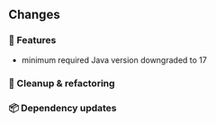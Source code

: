 ## Changes

### 🚀 Features
- minimum required Java version downgraded to 17

### 🧽 Cleanup & refactoring

### 📦 Dependency updates